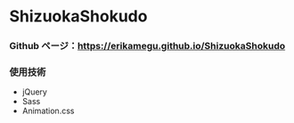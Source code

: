 # ShizuokaShokudo

### Github ページ：https://erikamegu.github.io/ShizuokaShokudo

### 使用技術

-   jQuery
-   Sass
-   Animation.css
